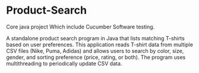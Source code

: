 # Product-Search
Core java project Which include Cucumber Software testing.

A standalone product search program in Java that lists matching T-shirts based on user preferences. This application reads T-shirt data from multiple CSV files (Nike, Puma, Adidas) and allows users to search by color, size, gender, and sorting preference (price, rating, or both). The program uses multithreading to periodically update CSV data.
